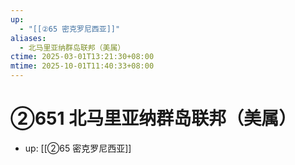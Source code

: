 ```yaml
---
up:
  - "[[②65 密克罗尼西亚]]"
aliases:
  - 北马里亚纳群岛联邦（美属）
ctime: 2025-03-01T13:21:30+08:00
mtime: 2025-10-01T11:40:33+08:00
---
```


# ②651 北马里亚纳群岛联邦（美属）

- up: [[②65 密克罗尼西亚]]
